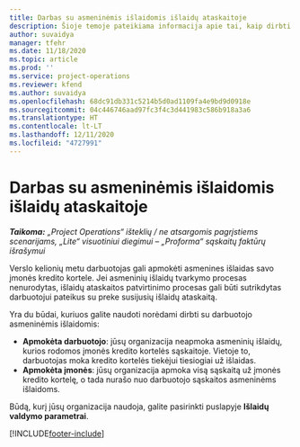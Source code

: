 ```yaml
---
title: Darbas su asmeninėmis išlaidomis išlaidų ataskaitoje
description: Šioje temoje pateikiama informacija apie tai, kaip dirbti su asmeninėmis išlaidomis, kurias darbuotojai patiria keliaudami verslo tikslais.
author: suvaidya
manager: tfehr
ms.date: 11/18/2020
ms.topic: article
ms.prod: ''
ms.service: project-operations
ms.reviewer: kfend
ms.author: suvaidya
ms.openlocfilehash: 68dc91db331c5214b5d0ad1109fa4e9bd9d0918e
ms.sourcegitcommit: 04c446746aad97fc3f4c3d441983c586b918a3a6
ms.translationtype: HT
ms.contentlocale: lt-LT
ms.lasthandoff: 12/11/2020
ms.locfileid: "4727991"
---
```

# <a name="work-with-personal-expenses-on-an-expense-report"></a>Darbas su asmeninėmis išlaidomis išlaidų ataskaitoje

_**Taikoma:** „Project Operations“ išteklių / ne atsargomis pagrįstiems scenarijams, „Lite“ visuotiniui diegimui – „Proforma“ sąskaitų faktūrų išrašymui_

Verslo kelionių metu darbuotojas gali apmokėti asmenines išlaidas savo įmonės kredito kortele. Jei asmeninių išlaidų tvarkymo procesas nenurodytas, išlaidų ataskaitos patvirtinimo procesas gali būti sutrikdytas darbuotojui pateikus su preke susijusių išlaidų ataskaitą.

Yra du būdai, kuriuos galite naudoti norėdami dirbti su darbuotojo asmeninėmis išlaidomis:

  - **Apmokėta darbuotojo**: jūsų organizacija neapmoka asmeninių išlaidų, kurios rodomos įmonės kredito kortelės sąskaitoje. Vietoje to, darbuotojas moka kredito kortelės tiekėjui tiesiogiai už išlaidas. 
  - **Apmokėta įmonės**: jūsų organizacija apmoka visą sąskaitą už įmonės kredito kortelę, o tada nurašo nuo darbuotojo sąskaitos asmeninėms išlaidoms.

Būdą, kurį jūsų organizacija naudoja, galite pasirinkti puslapyje **Išlaidų valdymo parametrai**.


[!INCLUDE[footer-include](../includes/footer-banner.md)]